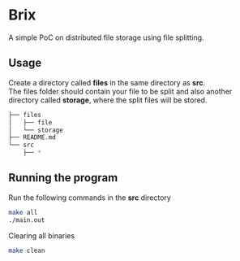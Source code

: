 # Brix
A simple PoC on distributed file storage using file splitting.
## Usage
Create a directory called **files** in the same directory as **src**.</br>
The files folder should contain your file to be split and also another directory called **storage**, where the split files will be stored.
```bash
├── files
│   ├── file
│   └── storage
├── README.md
└── src
    ├── *
```
## Running the program
Run the following commands in the **src** directory
```bash
make all
./main.out
```
Clearing all binaries
```bash
make clean
```
